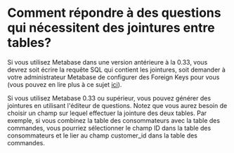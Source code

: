 # Comment répondre à des questions qui nécessitent des jointures entre tables?

Si vous utilisez Metabase dans une version antérieure à la 0.33, vous devrez soit écrire la requête SQL qui contient les jointures, soit demander à votre administrateur Metabase de configurer des Foreign Keys pour vous (vous pouvez en lire plus à ce sujet [ici](../../administration-guide/03-metadata-editing.md)).

Si vous utilisez Metabase 0.33 ou supérieur, vous pouvez générer des jointures en utilisant l'éditeur de questions. Notez que vous aurez besoin de choisir un champ sur lequel effectuer la jointure des deux tables. Par exemple, si vous combinez la table des consommateurs avec la table des commandes, vous pourriez sélectionner le champ ID dans la table des consommateurs et le lier au champ customer\_id dans la table des commandes.
